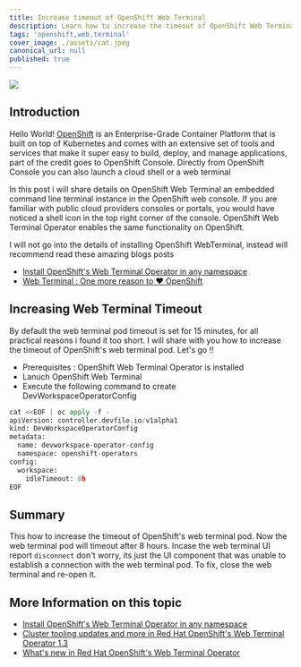 ```yaml
---
title: Increase timeout of OpenShift Web Terminal 
description: Learn how to increase the timeout of OpenShift Web Terminal from 15 minutes to any time you want.
tags: 'openshift,web,terminal'
cover_image: ./assets/cat.jpeg
canonical_url: null
published: true
---
```

![](https://developers.redhat.com/sites/default/files/styles/article_feature/public/blog/2020/09/WebTerminal_TechPreview_1x.png)
## Introduction

Hello World!
[OpenShift](https://short.ksingh.in/rhd-openshift) is an Enterprise-Grade Container Platform that is built on top of Kubernetes and comes with an extensive set of tools and services that make it super easy to build, deploy, and manage applications, part of the credit goes to OpenShift Console. Directly from OpenShift Console you can also launch a cloud shell or a web terminal

In this post i will share details on OpenShift Web Terminal an embedded command line terminal instance in the OpenShift web console. If you are familiar with public cloud providers consoles or portals, you would have noticed a shell icon in the top right corner of the console. OpenShift Web Terminal Operator enables the same functionality on OpenShift. 

I will not go into the details of installing OpenShift WebTerminal, instead will recommend read  these amazing blogs posts

- [Install OpenShift's Web Terminal Operator in any namespace](https://short.ksingh.in/ocpwebterminal)
- [Web Terminal : One more reason to ❤️ OpenShift](https://ksingh7.medium.com/web-terminal-one-more-reason-to-%EF%B8%8F-openshift-38b640e8c6b)

## Increasing Web Terminal Timeout

By default the web terminal pod timeout is set for 15 minutes, for all practical reasons i found it too short. I will share with you how to increase the timeout of OpenShift's web terminal pod. Let's go !!

- Prerequisites : OpenShift Web Terminal Operator is installed
- Lanuch OpenShift Web Terminal
- Execute the following command to create DevWorkspaceOperatorConfig

```python
cat <<EOF | oc apply -f -
apiVersion: controller.devfile.io/v1alpha1
kind: DevWorkspaceOperatorConfig
metadata:
  name: devworkspace-operator-config
  namespace: openshift-operators
config:
  workspace:
    idleTimeout: 8h
EOF
```

## Summary
This how to increase the timeout of OpenShift's web terminal pod. Now the web terminal pod will timeout after 8 hours. Incase the web terminal UI report `disconnect` don't worry, its just the UI component that was unable to establish a connection with the web terminal pod. To fix, close the web terminal and re-open it.

## More Information on this topic
- [Install OpenShift's Web Terminal Operator in any namespace](https://short.ksingh.in/ocpwebterminal)
- [Cluster tooling updates and more in Red Hat OpenShift's Web Terminal Operator 1.3](https://short.ksingh.in/ocpwebterminal2)
- [What's new in Red Hat OpenShift's Web Terminal Operator](https://short.ksingh.in/ocpwebterminal3)
